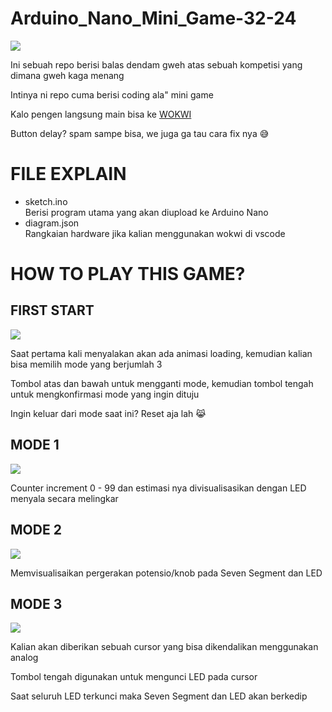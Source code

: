 # Arduino_Nano_Mini_Game-32-24

<image src="https://github.com/wajibro/Arduino_Nano_Mini_Game-32-24/blob/main/Gambar%20Rangkaian.png" />

Ini sebuah repo berisi balas dendam gweh atas sebuah kompetisi yang dimana gweh kaga menang

Intinya ni repo cuma berisi coding ala" mini game

Kalo pengen langsung main bisa ke <a href="https://wokwi.com/projects/424131405322969089"> WOKWI </a>

Button delay? spam sampe bisa, we juga ga tau cara fix nya 😅

<h1>FILE EXPLAIN</h1>
<ul>
  <li>sketch.ino</li>
  Berisi program utama yang akan diupload ke Arduino Nano
  <li>diagram.json</li>
  Rangkaian hardware jika kalian menggunakan wokwi di vscode
</ul>

<h1>HOW TO PLAY THIS GAME?</h1>

<h2>FIRST START</h2>
<image src="https://github.com/user-attachments/assets/f7bdfea4-f238-4067-83e7-aec4cdc4cdd8" />


<p>
  Saat pertama kali menyalakan akan ada animasi loading, kemudian kalian bisa memilih mode yang berjumlah 3
  
  Tombol atas dan bawah untuk mengganti mode, kemudian tombol tengah untuk mengkonfirmasi mode yang ingin dituju

  Ingin keluar dari mode saat ini? Reset aja lah 😹
</p>

<h2>MODE 1</h2>
<image src="https://github.com/user-attachments/assets/4ad2faca-0ebe-4e2d-ad2b-f30f11c0a22e" />

<p>
  Counter increment 0 - 99 dan estimasi nya divisualisasikan dengan LED menyala secara melingkar
</p>

<h2>MODE 2</h2>
<image src="https://github.com/user-attachments/assets/2290b8cc-abd5-454b-a3eb-d56aeffd07a2" />

<p>
  Memvisualisaikan pergerakan potensio/knob pada Seven Segment dan LED
</p>
<h2>MODE 3</h2>
<image src="https://github.com/user-attachments/assets/2d087e58-02d6-470f-97e1-aa3c0e291655" />

<p>
  Kalian akan diberikan sebuah cursor yang bisa dikendalikan menggunakan analog

  Tombol tengah digunakan untuk mengunci LED pada cursor

  Saat seluruh LED terkunci maka Seven Segment dan LED akan berkedip
</p>
